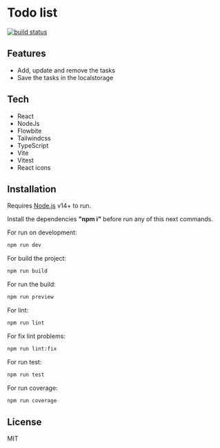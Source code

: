 # Todo list

[![build status](https://github.com/ElijoaoGarcia/todo-list/actions/workflows/integration.yml/badge.svg)](https://github.com/ElijoaoGarcia/todo-list/actions/workflows/integration.yml)

## Features

- Add, update and remove the tasks
- Save the tasks in the localstorage


## Tech

- React
- NodeJs
- Flowbite
- Tailwindcss
- TypeScript
- Vite
- Vitest
- React icons

## Installation

Requires [Node.js](https://nodejs.org/) v14+ to run.

Install the dependencies **"npm i"** before run any of this next commands.

For run on development:
```sh
npm run dev
```

For build the project:
```sh
npm run build
```

For run the build:
```sh
npm run preview
```

For lint:
```sh
npm run lint
```

For fix lint problems:
```sh
npm run lint:fix
```

For run test:
```sh
npm run test
```

For run coverage:
```sh
npm run coverage
```

## License

MIT